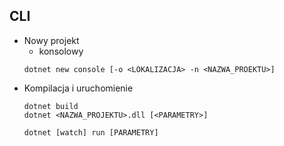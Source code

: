 ## CLI
* Nowy projekt
	* konsolowy
	```
	dotnet new console [-o <LOKALIZACJA> -n <NAZWA_PROEKTU>]
	```
* Kompilacja i uruchomienie
	```
	dotnet build
	dotnet <NAZWA_PROJEKTU>.dll [<PARAMETRY>]
	```
	```
	dotnet [watch] run [PARAMETRY]
	```
